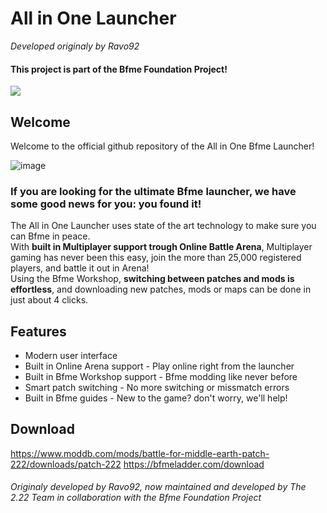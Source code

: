# All in One Launcher

*Developed originaly by Ravo92*

#### This project is part of the Bfme Foundation Project!
<a href="https://github.com/MarcellVokk/bfme-foundation-project">
    <img src="https://img.shields.io/badge/GitHub-Foundation Project-lime"/>
</a>

## Welcome
Welcome to the official github repository of the All in One Bfme Launcher!
<br>

![image](https://github.com/user-attachments/assets/fce13418-6b1d-4775-8699-e209ef493274)


### If you are looking for the ultimate Bfme launcher, we have some good news for you: you found it!
The All in One Launcher uses state of the art technology to make sure you can Bfme in peace.
<br>
With **built in Multiplayer support trough Online Battle Arena**, Multiplayer gaming has never been this easy, join the more than 25,000 registered players, and battle it out in Arena!
<br>
Using the Bfme Workshop, **switching between patches and mods is effortless**, and downloading new patches, mods or maps can be done in just about 4 clicks.

## Features
- Modern user interface
- Built in Online Arena support - Play online right from the launcher
- Built in Bfme Workshop support - Bfme modding like never before
- Smart patch switching - No more switching or missmatch errors
- Built in Bfme guides - New to the game? don't worry, we'll help!

## Download

https://www.moddb.com/mods/battle-for-middle-earth-patch-222/downloads/patch-222
https://bfmeladder.com/download

###### Originaly developed by Ravo92, now maintained and developed by The 2.22 Team in collaboration with the Bfme Foundation Project
